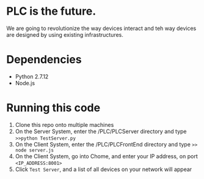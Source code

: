 # PLC is the future. 
We are going to revolutionize the way devices interact and teh way devices are designed by using existing infrastructures.

# Dependencies
* Python 2.7.12
* Node.js

# Running this code
1. Clone this repo onto multiple machines
2. On the Server System, enter the /PLC/PLCServer directory and type `>>python TestServer.py`
3. On the Client System, enter the /PLC/PLCFrontEnd directory and type `>> node server.js` 
4. On the Client System, go into Chome, and enter your IP address, on port `<IP_ADDRESS:8001>`
5. Click `Test Server`, and a list of all devices on your network will appear

